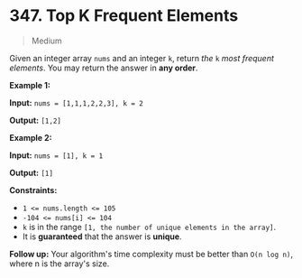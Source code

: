 # 347. Top K Frequent Elements

> Medium


Given an integer array `nums` and an integer `k`, return _the_ `k` _most frequent elements_. You may return the answer in **any order**.

**Example 1:**

**Input:** `nums = [1,1,1,2,2,3], k = 2`

**Output:** `[1,2]`

**Example 2:**

**Input:** `nums = [1], k = 1`

**Output:** `[1]`

**Constraints:**

-   `1 <= nums.length <= 105`
-   `-104 <= nums[i] <= 104`
-   `k` is in the range `[1, the number of unique elements in the array]`.
-   It is **guaranteed** that the answer is **unique**.

**Follow up:** Your algorithm's time complexity must be better than `O(n log n)`, where n is the array's size.
